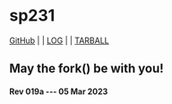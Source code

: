 ---
---

# sp231

[GitHub](https://github.com/cbkadal/sp231/) | | [LOG](TXT/mylog.txt) | | [TARBALL](SandBox/cbkadal.tar.xz)

## May the fork() be with you!

#### Rev 019a --- 05 Mar 2023

